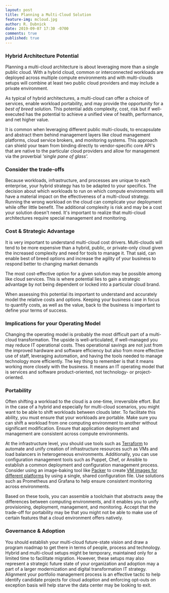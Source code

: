 ```yaml
---
layout: post
title: Planning a Multi-Cloud Solution
feature-img: mcloud.jpg
author: R. Dubnick
date: 2019-09-07 17:30 -0700
comments: true
published: true
---
```

### Hybrid Architecture Potential

Planning a multi-cloud architecture is about leveraging more than a single public cloud. With a hybrid cloud, common or interconnected workloads are deployed across multiple compute environments and with multi-clouds setups will combine at least two public cloud providers and may include a private environment.

As typical of hybrid architectures, a multi-cloud can offer a choice of services, enable workload portability, and may provide the opportunity for a *best of breed* solution. This potential adds complexity, cost, risk but if well-executed has the potential to achieve a unified view of health, performance, and net higher value.

It is common when leveraging different public multi-clouds, to encapsulate and abstract them behind management layers like cloud management platforms, cloud service brokers, and monitoring systems. This approach can shield your team from binding directly to vendor-specific core API's that are native to the particular cloud providers and allow for management via the proverbial *'single pane of glass'.*

### Consider the trade-offs

Because workloads, infrastructure, and processes are unique to each enterprise, your hybrid strategy has to be adapted to your specifics.  The decision about which workloads to run on which compute environments will have a material impact on the effectiveness of a multi-cloud strategy. Running the wrong workload on the cloud can complicate your deployment while offer little benefit.    The additional complexity is risk and may be a cost your solution doesn't need. It's important to realize that multi-cloud architectures require special management and monitoring.

### Cost & Strategic Advantage

It is very important to understand multi-cloud cost drivers. Multi-clouds will tend to be more expensive than a hybrid, public, or private-only cloud given the increased complexity and need for tools to manage it. That said, can enable best of breed options and increase the agility of your business to respond better to changing market demands

The most cost-effective option for a given solution may be possible among like cloud services. This is where potential lies to gain a strategic advantage by not being dependent or locked into a particular cloud brand.

When assessing this potential its important to understand and accurately model the relative costs and options.   Keeping your business case in focus to quantify costs, as well as the value, back to the business is important to define your terms of success.

### Implications for your Operating Model

Changing the operating model is probably the most difficult part of a multi-cloud transformation. The upside is well-articulated, if well-managed you may reduce IT operational costs. Thes operational savings are not just from the improved hardware and software efficiency but also from more effective use of staff,  leveraging automation, and having the tools needed to manage technology more efficiently. The key thing to remember is that it means working more closely with the business. It means an IT operating model that is services and software product-oriented, not technology- or project-oriented.

### Portability

Often shifting a workload to the cloud is a one-time, irreversible effort. But in the case of a hybrid and especially for multi-cloud scenarios, you might want to be able to shift workloads between clouds later. To facilitate this ability, you must ensure that your workloads are portable. Make sure you can shift a workload from one computing environment to another without significant modification.  Ensure that application deployment and management are consistent across compute environments.

At the infrastructure level, you should use tools such as [Terraform](https://www.terraform.io/) to automate and unify creation of infrastructure resources such as VMs and load balancers in heterogeneous environments. Additionally, you can use configuration management tools such as Puppet, Chef, or Ansible to establish a common deployment and configuration management process.   Consider using an image-baking tool like [Packer](https://www.packer.io/) to create [VM images for different platforms](https://cloud.google.com/solutions/automated-build-images-with-jenkins-kubernetes) by using a single, shared configuration file.  Use solutions such as Prometheus and Grafana to help ensure consistent monitoring across environments.

Based on these tools, you can assemble a toolchain that abstracts away the differences between computing environments, and it enables you to unify provisioning, deployment, management, and monitoring.  Accept that the trade-off for portability may be that you might not be able to make use of certain features that a cloud environment offers natively.

### Governance & Adoption

You should establish your multi-cloud future-state vision and draw a program roadmap to get there in terms of people, process and technology.   Hybrid and multi-cloud setups might be temporary, maintained only for a limited time to facilitate migration. However, these setups may also represent a strategic future state of your organization and adoption may a part of a larger modernization and digital transformation IT strategy.  Alignment your portfolio management process is an effective tactic to help identify candidate projects for cloud adoption and enforcing opt-outs on exception basis will help starve the data center may be looking to exit.
